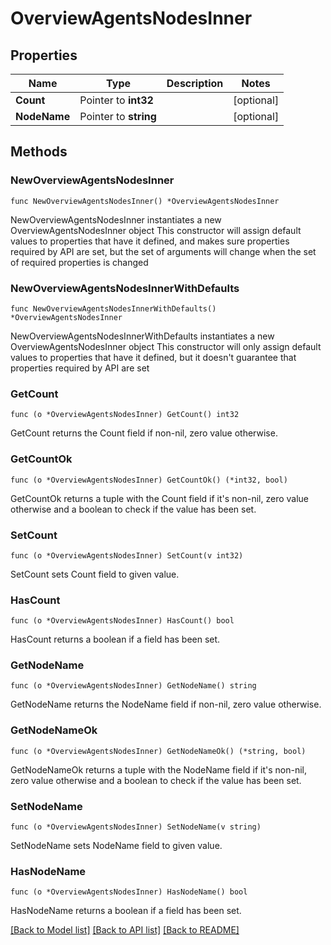 # OverviewAgentsNodesInner

## Properties

Name | Type | Description | Notes
------------ | ------------- | ------------- | -------------
**Count** | Pointer to **int32** |  | [optional] 
**NodeName** | Pointer to **string** |  | [optional] 

## Methods

### NewOverviewAgentsNodesInner

`func NewOverviewAgentsNodesInner() *OverviewAgentsNodesInner`

NewOverviewAgentsNodesInner instantiates a new OverviewAgentsNodesInner object
This constructor will assign default values to properties that have it defined,
and makes sure properties required by API are set, but the set of arguments
will change when the set of required properties is changed

### NewOverviewAgentsNodesInnerWithDefaults

`func NewOverviewAgentsNodesInnerWithDefaults() *OverviewAgentsNodesInner`

NewOverviewAgentsNodesInnerWithDefaults instantiates a new OverviewAgentsNodesInner object
This constructor will only assign default values to properties that have it defined,
but it doesn't guarantee that properties required by API are set

### GetCount

`func (o *OverviewAgentsNodesInner) GetCount() int32`

GetCount returns the Count field if non-nil, zero value otherwise.

### GetCountOk

`func (o *OverviewAgentsNodesInner) GetCountOk() (*int32, bool)`

GetCountOk returns a tuple with the Count field if it's non-nil, zero value otherwise
and a boolean to check if the value has been set.

### SetCount

`func (o *OverviewAgentsNodesInner) SetCount(v int32)`

SetCount sets Count field to given value.

### HasCount

`func (o *OverviewAgentsNodesInner) HasCount() bool`

HasCount returns a boolean if a field has been set.

### GetNodeName

`func (o *OverviewAgentsNodesInner) GetNodeName() string`

GetNodeName returns the NodeName field if non-nil, zero value otherwise.

### GetNodeNameOk

`func (o *OverviewAgentsNodesInner) GetNodeNameOk() (*string, bool)`

GetNodeNameOk returns a tuple with the NodeName field if it's non-nil, zero value otherwise
and a boolean to check if the value has been set.

### SetNodeName

`func (o *OverviewAgentsNodesInner) SetNodeName(v string)`

SetNodeName sets NodeName field to given value.

### HasNodeName

`func (o *OverviewAgentsNodesInner) HasNodeName() bool`

HasNodeName returns a boolean if a field has been set.


[[Back to Model list]](../README.md#documentation-for-models) [[Back to API list]](../README.md#documentation-for-api-endpoints) [[Back to README]](../README.md)


